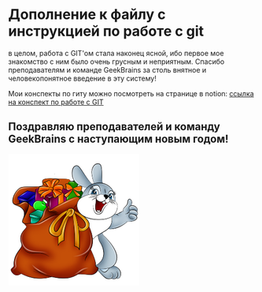 # Дополнение к файлу с инструкцией по работе с git

в целом, работа с GIT'ом стала наконец ясной, ибо первое мое знакомство с ним было очень грусным и неприятным.
Спасибо преподавателям и команде GeekBrains за столь внятное и человекопонятное введение в эту систему!

Мои конспекты по гиту можно посмотреть на странице в notion:
[ссылка на конспект по работе с GIT](https://ring-boursin-1c1.notion.site/GIT-3b7c6a43ed7547f7b187af982050df60)

## Поздравляю преподавателей и команду GeekBrains с наступающим новым годом!

![С новым годом!](9405.png)

